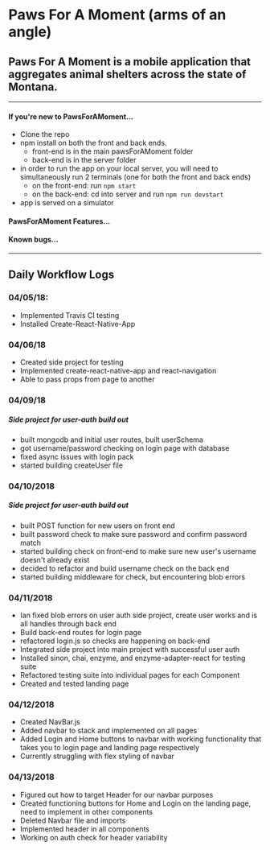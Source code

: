 # Paws For A Moment (arms of an angle)

## Paws For A Moment is a mobile application that aggregates animal shelters across the state of Montana.

______

#### If you're new to PawsForAMoment...
- Clone the repo
- npm install on both the front and back ends.
  - front-end is in the main pawsForAMoment folder
  - back-end is in the server folder
- in order to run the app on your local server, you will need to simultaneously run 2 terminals (one for both the front and back ends)
  - on the front-end: run
    `npm start`
  - on the back-end: cd into server and run
    `npm run devstart`
- app is served on a simulator

#### PawsForAMoment Features...

#### Known bugs...

_______

## Daily Workflow Logs
### 04/05/18:
- Implemented Travis CI testing
- Installed Create-React-Native-App

### 04/06/18
- Created side project for testing
- Implemented create-react-native-app and react-navigation
- Able to pass props from page to another

### 04/09/18
##### Side project for user-auth build out
- built mongodb and initial user routes, built userSchema
- got username/password checking on login page with database
- fixed async issues with login pack
- started building createUser file

### 04/10/2018
##### Side project for user-auth build out
- built POST function for new users on front end
- built password check to make sure password and confirm password match
- started building check on front-end to make sure new user's username doesn't already exist
- decided to refactor and build username check on the back end
- started building middleware for check, but encountering blob errors

### 04/11/2018
- Ian fixed blob errors on user auth side project, create user works and is all handles through back end
- Build back-end routes for login page
- refactored login.js so checks are happening on back-end
- Integrated side project into main project with successful user auth
- Installed sinon, chai, enzyme, and enzyme-adapter-react for testing suite
- Refactored testing suite into individual pages for each Component
- Created and tested landing page

### 04/12/2018
- Created NavBar.js
- Added navbar to stack and implemented on all pages
- Added Login and Home buttons to navbar with working functionality that takes you to login page and landing page respectively
- Currently struggling with flex styling of navbar

### 04/13/2018
- Figured out how to target Header for our navbar purposes
- Created functioning buttons for Home and Login on the landing page, need to implement in other components
- Deleted Navbar file and imports
- Implemented header in all components
- Working on auth check for header variability
